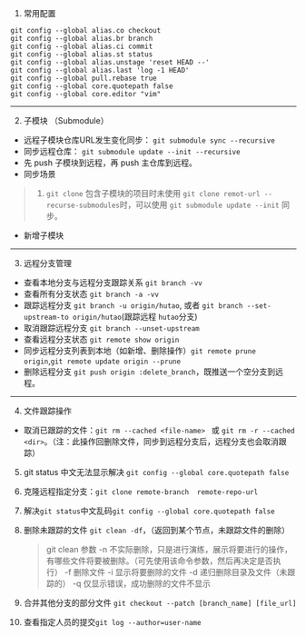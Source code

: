 <!--
 * @Author: your name
 * @Date: 2020-08-19 09:38:21
 * @LastEditTime: 2020-09-09 11:45:17
 * @LastEditors: Please set LastEditors
 * @Description: In User Settings Edit
 * @FilePath: /ARTS/tip/git.md
-->
1. 常用配置

```
git config --global alias.co checkout
git config --global alias.br branch
git config --global alias.ci commit
git config --global alias.st status
git config --global alias.unstage 'reset HEAD --'
git config --global alias.last 'log -1 HEAD'
git config --global pull.rebase true
git config --global core.quotepath false
git config --global core.editor "vim"
```

---

2. 子模块 （Submodule）
- 远程子模块仓库URL发生变化同步： `git submodule sync --recursive`
- 同步远程仓库： `git submodule update --init --recursive`
- 先 push 子模块到远程，再 push 主仓库到远程。
- 同步场景
> 1. `git clone` 包含子模块的项目时未使用 `git clone remot-url --recurse-submodules`时，可以使用 `git submodule update --init` 同步。

- 新增子模块

---

3. 远程分支管理
- 查看本地分支与远程分支跟踪关系 `git branch -vv`
- 查看所有分支状态 `git branch -a -vv`
- 跟踪远程分支 `git branch -u origin/hutao`, 或者 `git branch --set-upstream-to origin/hutao`(跟踪远程 `hutao`分支)
- 取消跟踪远程分支 `git branch --unset-upstream`
- 查看远程分支状态 `git remote show origin`
- 同步远程分支列表到本地（如新增、删除操作）`git remote prune origin`,`git remote update origin --prune`
- 删除远程分支 `git push origin :delete_branch`，既推送一个空分支到远程。

---

4. 文件跟踪操作
- 取消已跟踪的文件：`git rm --cached <file-name> ` 或 `git rm -r --cached <dir>`。（注：此操作回删除文件，同步到远程分支后，远程分支也会取消跟踪）


5. git status 中文无法显示解决 `git config --global core.quotepath false`

6. 克隆远程指定分支：`git clone remote-branch  remote-repo-url`

7. 解决`git status`中文乱码`git config --global core.quotepath false`

8. 删除未跟踪的文件 `git clean -df`，（返回到某个节点，未跟踪文件的删除）
    > git clean 参数
    >   -n 不实际删除，只是进行演练，展示将要进行的操作，有哪些文件将要被删除。（可先使用该命令参数，然后再决定是否执行）
    >   -f 删除文件
    >   -i 显示将要删除的文件
    >   -d 递归删除目录及文件（未跟踪的）
    >   -q 仅显示错误，成功删除的文件不显示

9. 合并其他分支的部分文件 `git checkout --patch [branch_name] [file_url]`
    
10. 查看指定人员的提交`git log --author=user-name`